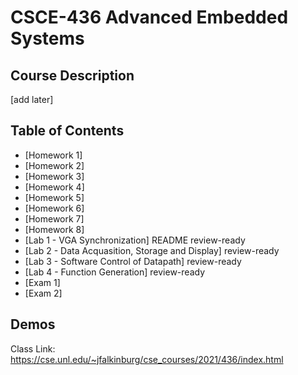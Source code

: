 # CSCE-436 Advanced Embedded Systems

## Course Description
[add later]

## Table of Contents
* [Homework 1]
* [Homework 2]
* [Homework 3]
* [Homework 4]
* [Homework 5]
* [Homework 6]
* [Homework 7]
* [Homework 8]
* [Lab 1 - VGA Synchronization] README review-ready
* [Lab 2 - Data Acquasition, Storage and Display] review-ready
* [Lab 3 - Software Control of Datapath] review-ready
* [Lab 4 - Function Generation] review-ready
* [Exam 1]
* [Exam 2]

## Demos


Class Link: https://cse.unl.edu/~jfalkinburg/cse_courses/2021/436/index.html




